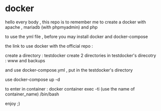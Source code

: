 # docker
hello every body , this repo is to remember me to create a docker with apache , mariadb (with phpmyadmin) and php 

to use the yml file , before you may install docker and docker-compose

the link to use docker with the official repo :





create a directory : testdocker
create 2 directories in testdocker's direcotry : www and backups


and use  docker-compose.yml , put in the testdocker's directory 

use docker-compose up -d 

to enter in container : docker container exec -ti (use the name of container_name) /bin/bash  

enjoy ;)
